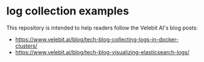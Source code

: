 # log collection examples

This repository is intended to help readers follow the Velebit AI's blog posts:

* <https://www.velebit.ai/blog/tech-blog-collecting-logs-in-docker-clusters/>
* <https://www.velebit.ai/blog/tech-blog-visualizing-elasticsearch-logs/>
